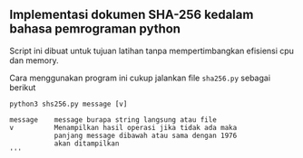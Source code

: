 ## Implementasi dokumen SHA-256 kedalam bahasa pemrograman python

Script ini dibuat untuk tujuan latihan tanpa mempertimbangkan efisiensi cpu dan memory.

Cara menggunakan program ini cukup jalankan file `sha256.py` sebagai berikut

```
python3 shs256.py message [v]

message    message burapa string langsung atau file
v          Menampilkan hasil operasi jika tidak ada maka
           panjang message dibawah atau sama dengan 1976
           akan ditampilkan
'''